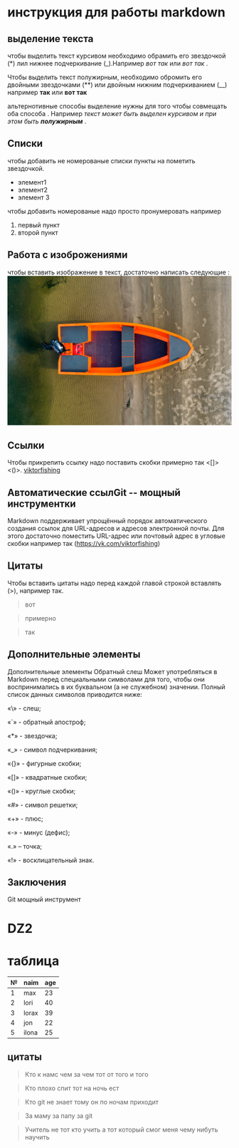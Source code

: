 # инструкция для работы markdown

## выделение текста 

чтобы выделить текст курсивом необходимо обрамить его звездочкой (*) лил нижнее подчеркивание (_).Например *вот так* или _вот так_ .

Чтобы выделить текст полужирным, необходимо обромить его двойными звездочками (**) или двойным нижним подчеркиванием (__)
например **так** или __вот так__

альтернотивные способы выделение нужны для того чтобы совмещать оба способа . Например _текст может быть выделен курсивом и при этом быть **полужирным**_ .

## Списки

чтобы добавить не номерованые списки пункты  на пометить звездочкой.

* элемент1
* элемент2
* элемент 3

чтобы добавить номерованые надо просто пронумеровать например
1. первый пункт
2. второй пункт

## Работа с изоброжениями

чтобы вставить изображение в текст, достаточно написать следующие : ![это волжанка 420](DJI_0392.jpg)

## Ссылки

Чтобы прикрепить ссылку надо поставить скобки примерно так <[]> <()>.  [viktorfishing](https://vk.com/viktorfishing)

## Автоматические ссылGit -- мощный инструментки

Markdown поддерживает упрощённый порядок автоматического создания ссылок для URL-адресов и адресов электронной почты. Для этого достаточно поместить URL-адрес или почтовый адрес в угловые скобки например так (<https://vk.com/viktorfishing>)

## Цитаты

 Чтобы вставить цитаты надо перед каждой главой строкой вставлять (>), например так.

 > вот 

 > примерно

 > так

## Дополнительные элементы

Дополнительные элементы
Обратный слеш
Может употребляться в Markdown перед специальными символами для того, чтобы они воспринимались в их буквальном (а не служебном) значении. Полный список данных символов приводится ниже:

«\» - слеш;

«`» - обратный апостроф;

«*» - звездочка;

«_» - символ подчеркивания;

«{}» - фигурные скобки;

«[]» - квадратные скобки;

«()» - круглые скобки;

«#» - символ решетки;

«+» - плюс;

«-» - минус (дефис);

«.» – точка;

«!» - восклицательный знак.


## Заключения

Git мощный инструмент

#  **DZ2**
# таблица
№|naim|age
-|----|---
1|max|23
2|lori|40
3|lorax|39
4|jon|22
5|ilona|25

## цитаты 
>Кто к намc чем за чем тот от того и того

>Кто плохо спит тот на ночь ест

>Кто git  не знает тому он по ночам приходит

>За маму за папу за git

>Учитель не тот кто учить а тот который смог меня чему нибуть научить 
